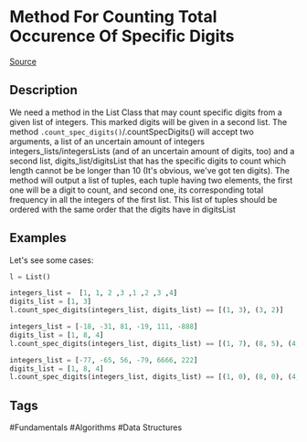 # Method For Counting Total Occurence Of Specific Digits

[Source](https://www.codewars.com/kata/56311e4fdd811616810000ce/python)

## Description
We need a method in the List Class that may count specific digits from a given list of integers. This marked digits will be given in a second list. The method `.count_spec_digits()`/.countSpecDigits() will accept two arguments, a list of an uncertain amount of integers integers_lists/integersLists (and of an uncertain amount of digits, too) and a second list, digits_list/digitsList that has the specific digits to count which length cannot be be longer than 10 (It's obvious, we've got ten digits). The method will output a list of tuples, each tuple having two elements, the first one will be a digit to count, and second one, its corresponding total frequency in all the integers of the first list. This list of tuples should be ordered with the same order that the digits have in digitsList

## Examples

Let's see some cases:

```python
l = List()

integers_list =  [1, 1, 2 ,3 ,1 ,2 ,3 ,4]
digits_list = [1, 3]
l.count_spec_digits(integers_list, digits_list) == [(1, 3), (3, 2)]

integers_list = [-18, -31, 81, -19, 111, -888]
digits_list = [1, 8, 4]
l.count_spec_digits(integers_list, digits_list) == [(1, 7), (8, 5), (4, 0)]

integers_list = [-77, -65, 56, -79, 6666, 222]
digits_list = [1, 8, 4]
l.count_spec_digits(integers_list, digits_list) == [(1, 0), (8, 0), (4, 0)]
```

## Tags

#Fundamentals #Algorithms #Data Structures